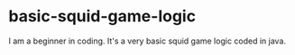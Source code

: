 # basic-squid-game-logic
I am a beginner in coding. It's a very basic squid game logic coded in java. 
